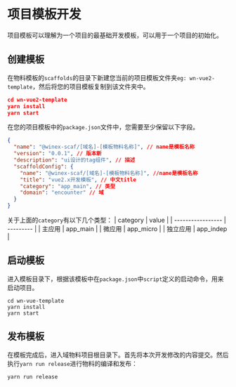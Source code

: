 # 项目模板开发

项目模板可以理解为一个项目的最基础开发模板，可以用于一个项目的初始化。

## 创建模板

在物料模板的`scaffolds`的目录下新建您当前的项目模板文件夹`eg: wn-vue2-template`，然后将您的项目模板复制到该文件夹中。

```json
cd wn-vue2-template
yarn install
yarn start
```

在您的项目模板中的`package.json`文件中，您需要至少保留以下字段。

```json
{
  "name": "@winex-scaf/[域名]-[模板物料名称]", // name是模板名称
  "version": "0.0.1", // 版本新
  "description": "ui设计的tag组件", // 描述
  "scaffoldConfig": {
    "name": "@winex-scaf/[域名]-[模板物料名称]", //name是模板名称
    "title": "vue2.x开发模板", // 中文title
    "category": "app_main", // 类型
    "domain": "encounter" // 域
  }
}
```

关于上面的`category`有以下几个类型：
| category | value |
| ----------------- | --------- |
| 主应用 | app_main |
| 微应用 | app_micro |
| 独立应用 | app_indep |

## 启动模板

进入模板目录下，根据该模板中在`package.json`中`script`定义的启动命令，用来启动项目。

```
cd wn-vue-template
yarn install
yarn start
```

## 发布模板

在模板完成后，进入域物料项目根目录下。首先将本次开发修改的内容提交。然后执行`yarn run release`进行物料的编译和发布：

```shell
yarn run release
```
